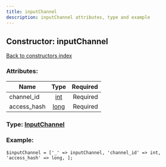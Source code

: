 ```yaml
---
title: inputChannel
description: inputChannel attributes, type and example
---
```

## Constructor: inputChannel  
[Back to constructors index](index.md)



### Attributes:

| Name     |    Type       | Required |
|----------|:-------------:|---------:|
|channel\_id|[int](../types/int.md) | Required|
|access\_hash|[long](../types/long.md) | Required|



### Type: [InputChannel](../types/InputChannel.md)


### Example:

```
$inputChannel = ['_' => inputChannel, 'channel_id' => int, 'access_hash' => long, ];
```